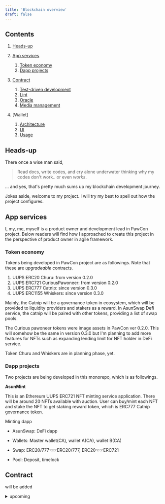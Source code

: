 ```yaml
---
title: 'Blockchain overview'
draft: false
---
```


## Contents

1. [Heads-up](#heads-up)

1. [App services](#app-services)

   1. [Token economy](#token-economy)
   1. [Dapp projects](#dapp-projects)

1. [Contract](#contract)

   1. [Test-driven development](#test-driven-development)
   1. [Lint](#lint)
   1. [Oracle](#oracle)
   1. [Media management](#media-management)

1. [Wallet]

   1. [Architecture](#architecture)
   1. [UI](#ui)
   1. [Usage](#usage)

## Heads-up

There once a wise man said,

> Read docs, write codes, and cry alone underwater thinking why my codes don't work.. or even _works_.

... and yes, that's pretty much sums up my blockchain development journey.

Jokes aside, welcome to my project. I will try my best to spell out how the project configures.

## App services

I, my, me, myself is a product owner and development lead in PawCon project. Below readers will find how I approached to create this project in the perspective of product owner in agile framework.

### Token economy

Tokens being developed in PawCon project are as followings. Note that these are _upgradeable_ contracts.

1. UUPS ERC20 Churu: from version 0.2.0
1. UUPS ERC721 CuriousPawoneer: from version 0.2.0
1. UUPS ERC777 Catnip: since version 0.3.0
1. UUPS ERC1155 Whiskers: since version 0.3.0

Mainly, the Catnip will be a governance token in ecosystem, which will be provided to liquidity providers and stakers as a reward. In AsunSwap Defi service, the catnip will be paired with other tokens, providing a list of swap pools.

The Curious pawoneer tokens were image assets in PawCon ver 0.2.0. This will somehow be the same in version 0.3.0 but I'm planning to add more features for NFTs such as expanding lending limit for NFT holder in DeFi service.

Token Churu and Whiskers are in planning phase, yet.

### Dapp projects

Two projects are being developed in this monorepo, which is as followings.

**AsunMint**

This is an Ethereum UUPS ERC721 NFT minting service application. There will be around 20 NFTs available with auction. User can buy/mint each NFT and stake the NFT to get staking reward token, which is ERC777 Catnip governance token.

Minting dapp

- AsunSwap: DeFi dapp

- Wallets: Master wallet(CA), wallet A(CA), wallet B(CA)
- Swap: ERC20/777☜☞ERC20/777, ERC20☜☞ERC721
- Pool: Deposit, timelock

## Contract

will be added

<details>
<summary>upcoming</summary>

### Test-driven development

### Lint

### Oracle

### Media management

## Wallet

### Architecture

### UI

### Usage

</details>
